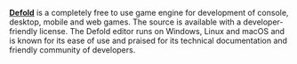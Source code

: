 [**Defold**](https://defold.com/) is a completely free to use game engine for development of console, desktop, mobile and web games. The source is available with a developer-friendly license. The Defold editor runs on Windows, Linux and macOS and is known for its ease of use and praised for its technical documentation and friendly community of developers.

